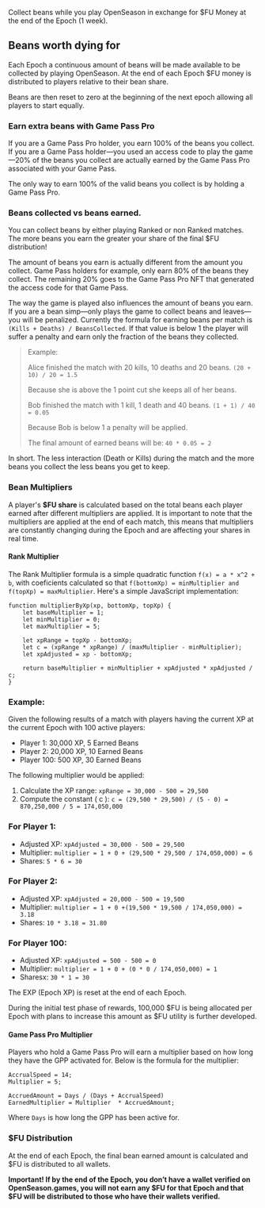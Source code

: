 Collect beans while you play OpenSeason in exchange for $FU Money at the end of the Epoch (1 week).

## Beans worth dying for

Each Epoch a continuous amount of beans will be made available to be collected by playing OpenSeason. At the end of each Epoch $FU money is distributed to players relative to their bean share.

Beans are then reset to zero at the beginning of the next epoch allowing all players to start equally.

### Earn extra beans with Game Pass Pro

If you are a Game Pass Pro holder, you earn 100% of the beans you collect. If you are a Game Pass holder—you used an access code to play the game—20% of the beans you collect are actually earned by the Game Pass Pro associated with your Game Pass.

The only way to earn 100% of the valid beans you collect is by holding a Game Pass Pro.

### Beans collected vs beans earned.

You can collect beans by either playing Ranked or non Ranked matches. The more beans you earn the greater your share of the final $FU distribution!

The amount of beans you earn is actually different from the amount you collect. Game Pass holders for example, only earn 80% of the beans they collect. The remaining 20% goes to the Game Pass Pro NFT that generated the access code for that Game Pass.

The way the game is played also influences the amount of beans you earn. If you are a bean simp—only plays the game to collect beans and leaves— you will be penalized.
Currently the formula for earning beans per match is `(Kills + Deaths) / BeansCollected`.
If that value is below 1 the player will suffer a penalty and earn only the fraction of the beans they collected.

> Example:
>
> Alice finished the match with 20 kills, 10 deaths and 20 beans.
> `(20 + 10) / 20 = 1.5`
>
> Because she is above the 1 point cut she keeps all of her beans.
>
> Bob finished the match with 1 kill, 1 death and 40 beans.
> `(1 + 1) / 40 = 0.05`
>
> Because Bob is below 1 a penalty will be applied.
>
> The final amount of earned beans will be:
> `40 * 0.05 = 2`

In short. The less interaction (Death or Kills) during the match and the more beans you collect the less beans you get to keep.

### Bean Multipliers

A player's **$FU share** is calculated based on the total beans each player earned after different multipliers are applied. It is important to note that the multipliers are applied at the end of each match, this means that multipliers are constantly changing during the Epoch and are affecting your shares in real time.

#### Rank Multiplier

The Rank Multiplier formula is a simple quadratic function `f(x) = a * x^2 + b`, with coeficients calculated so that `f(bottomXp) = minMultiplier and f(topXp) = maxMultiplier`. Here's a simple JavaScript implementation:

```
function multiplierByXp(xp, bottomXp, topXp) {
    let baseMultiplier = 1;
    let minMultiplier = 0;
    let maxMultiplier = 5;

    let xpRange = topXp - bottomXp;
    let c = (xpRange * xpRange) / (maxMultiplier - minMultiplier);
    let xpAdjusted = xp - bottomXp;

    return baseMultiplier + minMultiplier + xpAdjusted * xpAdjusted / c;
}
```

### Example:

Given the following results of a match with players having the current XP at the current Epoch with 100 active players:

- Player 1: 30,000 XP, 5 Earned Beans
- Player 2: 20,000 XP, 10 Earned Beans
- Player 100: 500 XP, 30 Earned Beans

The following multiplier would be applied:

1. Calculate the XP range:
   `xpRange = 30,000 - 500 = 29,500`
2. Compute the constant \( c \):
   `c = (29,500 * 29,500) / (5 - 0) = 870,250,000 / 5 = 174,050,000`

### For Player 1:

- Adjusted XP: `xpAdjusted = 30,000 - 500 = 29,500`
- Multiplier: `multiplier = 1 + 0 + (29,500 * 29,500 / 174,050,000) = 6`
- Shares: `5 * 6 = 30`

### For Player 2:

- Adjusted XP: `xpAdjusted = 20,000 - 500 = 19,500`
- Multiplier: `multiplier = 1 + 0 +(19,500 * 19,500 / 174,050,000) = 3.18`
- Shares: `10 * 3.18 = 31.80`

### For Player 100:

- Adjusted XP: `xpAdjusted = 500 - 500 = 0`
- Multiplier: `multiplier = 1 + 0 + (0 * 0 / 174,050,000) = 1`
- Sharesx: `30 * 1 = 30`

The EXP (Epoch XP) is reset at the end of each Epoch.

During the initial test phase of rewards, 100,000 $FU is being allocated per Epoch with plans to increase this amount as $FU utility is further developed.

#### Game Pass Pro Multiplier

Players who hold a Game Pass Pro will earn a multiplier based on how long they have the GPP activated for. Below is the formula for the multiplier:

```
AccrualSpeed = 14;
Multiplier = 5;

AccruedAmount = Days / (Days + AccrualSpeed)
EarnedMultiplier = Multiplier  * AccruedAmount;
```

Where `Days` is how long the GPP has been active for.

### $FU Distribution

At the end of each Epoch, the final bean earned amount is calculated and $FU is distributed to all wallets.

**Important! If by the end of the Epoch, you don’t have a wallet verified on OpenSeason.games, you will not earn any $FU for that Epoch and that $FU will be distributed to those who have their wallets verified.**
